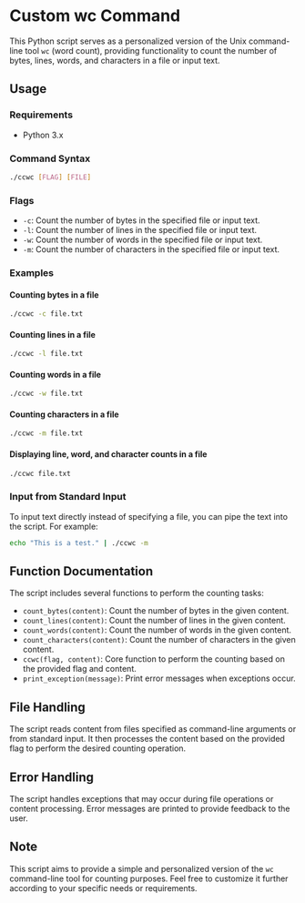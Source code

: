 # Custom wc Command

This Python script serves as a personalized version of the Unix command-line tool `wc` (word count), providing functionality to count the number of bytes, lines, words, and characters in a file or input text.

## Usage

### Requirements

- Python 3.x

### Command Syntax

```bash
./ccwc [FLAG] [FILE]
```

### Flags

- `-c`: Count the number of bytes in the specified file or input text.
- `-l`: Count the number of lines in the specified file or input text.
- `-w`: Count the number of words in the specified file or input text.
- `-m`: Count the number of characters in the specified file or input text.

### Examples

#### Counting bytes in a file

```bash
./ccwc -c file.txt
```

#### Counting lines in a file

```bash
./ccwc -l file.txt
```

#### Counting words in a file

```bash
./ccwc -w file.txt
```

#### Counting characters in a file

```bash
./ccwc -m file.txt
```

#### Displaying line, word, and character counts in a file

```bash
./ccwc file.txt
```

### Input from Standard Input

To input text directly instead of specifying a file, you can pipe the text into the script. For example:

```bash
echo "This is a test." | ./ccwc -m
```

## Function Documentation

The script includes several functions to perform the counting tasks:

- `count_bytes(content)`: Count the number of bytes in the given content.
- `count_lines(content)`: Count the number of lines in the given content.
- `count_words(content)`: Count the number of words in the given content.
- `count_characters(content)`: Count the number of characters in the given content.
- `ccwc(flag, content)`: Core function to perform the counting based on the provided flag and content.
- `print_exception(message)`: Print error messages when exceptions occur.

## File Handling

The script reads content from files specified as command-line arguments or from standard input. It then processes the content based on the provided flag to perform the desired counting operation.

## Error Handling

The script handles exceptions that may occur during file operations or content processing. Error messages are printed to provide feedback to the user.

## Note

This script aims to provide a simple and personalized version of the `wc` command-line tool for counting purposes. Feel free to customize it further according to your specific needs or requirements.
